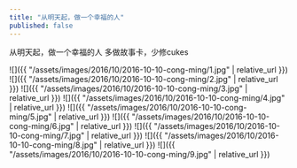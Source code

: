 ```yaml
---
title: "从明天起，做一个幸福的人"
published: false
---
```

从明天起，做一个幸福的人
多做故事卡，少修cukes



![]({{ "/assets/images/2016/10/2016-10-10-cong-ming/1.jpg" | relative_url }})
![]({{ "/assets/images/2016/10/2016-10-10-cong-ming/2.jpg" | relative_url }})
![]({{ "/assets/images/2016/10/2016-10-10-cong-ming/3.jpg" | relative_url }})
![]({{ "/assets/images/2016/10/2016-10-10-cong-ming/4.jpg" | relative_url }})
![]({{ "/assets/images/2016/10/2016-10-10-cong-ming/5.jpg" | relative_url }})
![]({{ "/assets/images/2016/10/2016-10-10-cong-ming/6.jpg" | relative_url }})
![]({{ "/assets/images/2016/10/2016-10-10-cong-ming/7.jpg" | relative_url }})
![]({{ "/assets/images/2016/10/2016-10-10-cong-ming/8.jpg" | relative_url }})
![]({{ "/assets/images/2016/10/2016-10-10-cong-ming/9.jpg" | relative_url }})
